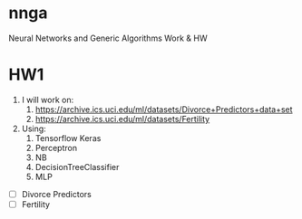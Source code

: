 # nnga
Neural Networks and Generic Algorithms Work & HW<br>

# HW1

1. I will work on: 
    1. https://archive.ics.uci.edu/ml/datasets/Divorce+Predictors+data+set
    2. https://archive.ics.uci.edu/ml/datasets/Fertility
2. Using:
    1. Tensorflow Keras
    2. Perceptron
    3. NB
    4. DecisionTreeClassifier
    5. MLP

- [ ] Divorce Predictors
- [ ] Fertility
